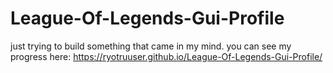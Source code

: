 # League-Of-Legends-Gui-Profile
just trying to build something that came in my mind.
you can see my progress here: https://ryotruuser.github.io/League-Of-Legends-Gui-Profile/
